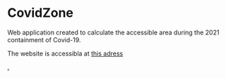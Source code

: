 # CovidZone

<p>Web application created to calculate the accessible area during the 2021 containment of Covid-19.</p>
<p>The website is accessibla at <a href="https://zone-covid.netlify.app/" target="_blank">this adress</p>.
